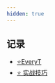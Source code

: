 ```yaml
---
hidden: true
---
```


## 记录

<!-- - [⭐️3 月记](./March.md)
- [⭐️4 月记](./April.md)
- [⭐️5 月记](./May.md)
- [⭐️6 月记](./June.md)
- [⭐️7 月记](./July.md) -->
<!-- - [⭐️8 月记](./August.md) -->
- [⭐️EveryT](./EveryT.md)
- [⭐️ 实战技巧](./PracticalSkills.md)
